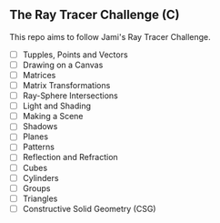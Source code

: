 The Ray Tracer Challenge (C)
---

This repo aims to follow Jami's Ray Tracer Challenge.

- [ ] Tupples, Points and Vectors
- [ ] Drawing on a Canvas
- [ ] Matrices
- [ ] Matrix Transformations
- [ ] Ray-Sphere Intersections
- [ ] Light and Shading
- [ ] Making a Scene
- [ ] Shadows
- [ ] Planes
- [ ] Patterns
- [ ] Reflection and Refraction
- [ ] Cubes
- [ ] Cylinders
- [ ] Groups
- [ ] Triangles
- [ ] Constructive Solid Geometry (CSG)
